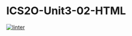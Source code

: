 # ICS2O-Unit3-02-HTML
[![linter](https://github.com/Ethan-Prieur/ICS2O-Unit3-02-HTML/workflows/linter/badge.svg)](https://github.com/marketplace/actions/super-linter)
